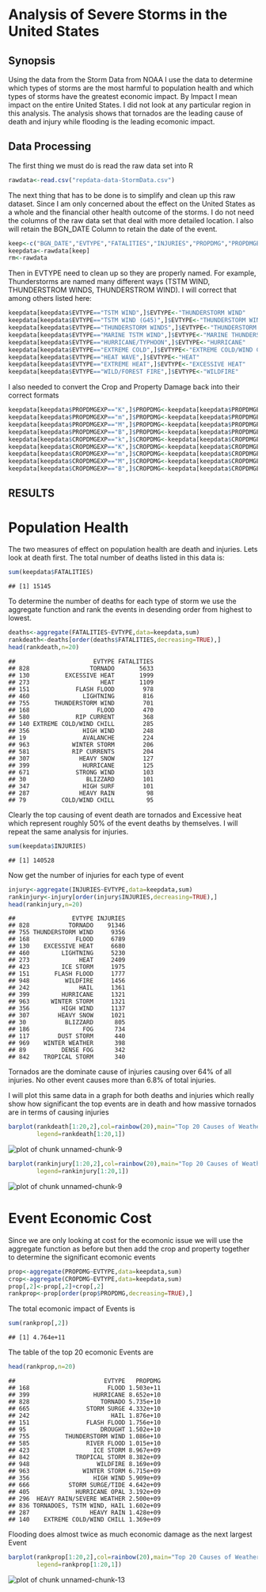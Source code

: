 Analysis of Severe Storms in the United States
========================================================

## Synopsis ##
Using the data from the Storm Data from NOAA I use the data to determine which types of storms are the most harmful to population health and which types of storms have the greatest economic impact. By Impact I mean impact on the entire United States. I did not look at any particular region in this analysis. The analysis shows that tornados are the leading cause of death and injury while flooding is the leading ecomonic impact.
## Data Processing ##
The first thing we must do is read the raw data set into R

```r
rawdata<-read.csv("repdata-data-StormData.csv")
```
The next thing that has to be done is to simplify and clean up this raw dataset. Since I am only concerned about the effect on the United States as a whole and the financial other health outcome of the storms. I do not need the columns of the raw data set that deal with more detailed location. I also will retain the BGN_DATE Column to retain the date of the event.

```r
keep<-c("BGN_DATE","EVTYPE","FATALITIES","INJURIES","PROPDMG","PROPDMGEXP","CROPDMG","CROPDMGEXP")
keepdata<-rawdata[keep]
rm<-rawdata
```
Then in EVTYPE need to clean up so they are properly named. For example, Thunderstorms are named many different ways (TSTM WIND, THUNDERSTROM WINDS, THUNDERSTROM WIND). I will correct that among others listed here:


```r
keepdata[keepdata$EVTYPE=="TSTM WIND",]$EVTYPE<-"THUNDERSTORM WIND"
keepdata[keepdata$EVTYPE=="TSTM WIND (G45)",]$EVTYPE<-"THUNDERSTORM WIND"
keepdata[keepdata$EVTYPE=="THUNDERSTORM WINDS",]$EVTYPE<-"THUNDERSTORM WIND"
keepdata[keepdata$EVTYPE=="MARINE TSTM WIND",]$EVTYPE<-"MARINE THUNDERSTORM WIND"
keepdata[keepdata$EVTYPE=="HURRICANE/TYPHOON",]$EVTYPE<-"HURRICANE"
keepdata[keepdata$EVTYPE=="EXTREME COLD",]$EVTYPE<-"EXTREME COLD/WIND CHILL"
keepdata[keepdata$EVTYPE=="HEAT WAVE",]$EVTYPE<-"HEAT"
keepdata[keepdata$EVTYPE=="EXTREME HEAT",]$EVTYPE<-"EXCESSIVE HEAT"
keepdata[keepdata$EVTYPE=="WILD/FOREST FIRE",]$EVTYPE<-"WILDFIRE"
```
I also needed to convert the Crop and Property Damage back into their correct formats

```r
keepdata[keepdata$PROPDMGEXP=="K",]$PROPDMG<-keepdata[keepdata$PROPDMGEXP=="K",]$PROPDMG*10^3
keepdata[keepdata$PROPDMGEXP=="m",]$PROPDMG<-keepdata[keepdata$PROPDMGEXP=="m",]$PROPDMG*10^6
keepdata[keepdata$PROPDMGEXP=="M",]$PROPDMG<-keepdata[keepdata$PROPDMGEXP=="M",]$PROPDMG*10^6
keepdata[keepdata$PROPDMGEXP=="B",]$PROPDMG<-keepdata[keepdata$PROPDMGEXP=="B",]$PROPDMG*10^9
keepdata[keepdata$CROPDMGEXP=="k",]$CROPDMG<-keepdata[keepdata$CROPDMGEXP=="k",]$CROPDMG*10^3
keepdata[keepdata$CROPDMGEXP=="K",]$CROPDMG<-keepdata[keepdata$CROPDMGEXP=="K",]$CROPDMG*10^3
keepdata[keepdata$CROPDMGEXP=="m",]$CROPDMG<-keepdata[keepdata$CROPDMGEXP=="m",]$CROPDMG*10^6
keepdata[keepdata$CROPDMGEXP=="M",]$CROPDMG<-keepdata[keepdata$CROPDMGEXP=="M",]$CROPDMG*10^6
keepdata[keepdata$CROPDMGEXP=="B",]$CROPDMG<-keepdata[keepdata$CROPDMGEXP=="B",]$CROPDMG*10^9
```
## RESULTS ##

# Population Health #

The two measures of effect on population health are death and injuries. Lets look at death first. The total number of deaths listed in this data is:

```r
sum(keepdata$FATALITIES)
```

```
## [1] 15145
```
To determine the number of deaths for each type of storm we use the aggregate function and rank the events in desending order from highest to lowest.

```r
deaths<-aggregate(FATALITIES~EVTYPE,data=keepdata,sum)
rankdeath<-deaths[order(deaths$FATALITIES,decreasing=TRUE),]
head(rankdeath,n=20)
```

```
##                      EVTYPE FATALITIES
## 828                 TORNADO       5633
## 130          EXCESSIVE HEAT       1999
## 273                    HEAT       1109
## 151             FLASH FLOOD        978
## 460               LIGHTNING        816
## 755       THUNDERSTORM WIND        701
## 168                   FLOOD        470
## 580             RIP CURRENT        368
## 140 EXTREME COLD/WIND CHILL        285
## 356               HIGH WIND        248
## 19                AVALANCHE        224
## 963            WINTER STORM        206
## 581            RIP CURRENTS        204
## 307              HEAVY SNOW        127
## 399               HURRICANE        125
## 671             STRONG WIND        103
## 30                 BLIZZARD        101
## 347               HIGH SURF        101
## 287              HEAVY RAIN         98
## 79          COLD/WIND CHILL         95
```
Clearly the top causing of event death are tornados and Excessive heat which represent roughly 50% of the event deaths by themselves. I will repeat the same analysis for injuries.

```r
sum(keepdata$INJURIES)
```

```
## [1] 140528
```
Now get the number of injuries for each type of event

```r
injury<-aggregate(INJURIES~EVTYPE,data=keepdata,sum)
rankinjury<-injury[order(injury$INJURIES,decreasing=TRUE),]
head(rankinjury,n=20)
```

```
##                EVTYPE INJURIES
## 828           TORNADO    91346
## 755 THUNDERSTORM WIND     9356
## 168             FLOOD     6789
## 130    EXCESSIVE HEAT     6680
## 460         LIGHTNING     5230
## 273              HEAT     2409
## 423         ICE STORM     1975
## 151       FLASH FLOOD     1777
## 948          WILDFIRE     1456
## 242              HAIL     1361
## 399         HURRICANE     1321
## 963      WINTER STORM     1321
## 356         HIGH WIND     1137
## 307        HEAVY SNOW     1021
## 30           BLIZZARD      805
## 186               FOG      734
## 117        DUST STORM      440
## 969    WINTER WEATHER      398
## 89          DENSE FOG      342
## 842    TROPICAL STORM      340
```
Tornados are the dominate cause of injuries causing over 64% of all injuries. No other event causes more than 6.8% of total injuries.

I will plot this same data in a graph  for both deaths and injuries which really show how significant the top events are in death and how massive tornados are in terms of causing injuries

```r
barplot(rankdeath[1:20,2],col=rainbow(20),main="Top 20 Causes of Weather Event Deaths",ylab="Deaths",
        legend=rankdeath[1:20,1])
```

![plot of chunk unnamed-chunk-9](figure/unnamed-chunk-91.png) 

```r
barplot(rankinjury[1:20,2],col=rainbow(20),main="Top 20 Causes of Weather Event Injuries",ylab="Injuries",
        legend=rankinjury[1:20,1])
```

![plot of chunk unnamed-chunk-9](figure/unnamed-chunk-92.png) 
# Event Economic Cost #
Since we are only looking at cost for the ecomonic issue we will use the aggregate function as before but then add the crop and property together to determine the significant ecomonic events

```r
prop<-aggregate(PROPDMG~EVTYPE,data=keepdata,sum)
crop<-aggregate(CROPDMG~EVTYPE,data=keepdata,sum)
prop[,2]<-prop[,2]+crop[,2]
rankprop<-prop[order(prop$PROPDMG,decreasing=TRUE),]
```
The total ecomonic impact of Events is

```r
sum(rankprop[,2])
```

```
## [1] 4.764e+11
```
The table of the top 20 ecomonic Events are

```r
head(rankprop,n=20)
```

```
##                         EVTYPE   PROPDMG
## 168                      FLOOD 1.503e+11
## 399                  HURRICANE 8.652e+10
## 828                    TORNADO 5.735e+10
## 665                STORM SURGE 4.332e+10
## 242                       HAIL 1.876e+10
## 151                FLASH FLOOD 1.756e+10
## 95                     DROUGHT 1.502e+10
## 755          THUNDERSTORM WIND 1.086e+10
## 585                RIVER FLOOD 1.015e+10
## 423                  ICE STORM 8.967e+09
## 842             TROPICAL STORM 8.382e+09
## 948                   WILDFIRE 8.169e+09
## 963               WINTER STORM 6.715e+09
## 356                  HIGH WIND 5.909e+09
## 666           STORM SURGE/TIDE 4.642e+09
## 405             HURRICANE OPAL 3.192e+09
## 296  HEAVY RAIN/SEVERE WEATHER 2.500e+09
## 836 TORNADOES, TSTM WIND, HAIL 1.602e+09
## 287                 HEAVY RAIN 1.428e+09
## 140    EXTREME COLD/WIND CHILL 1.369e+09
```
Flooding does almost twice as much economic damage as the next largest Event

```r
barplot(rankprop[1:20,2],col=rainbow(20),main="Top 20 Causes of Weather Event Costs",ylab="Dollars",
        legend=rankprop[1:20,1])
```

![plot of chunk unnamed-chunk-13](figure/unnamed-chunk-13.png) 
